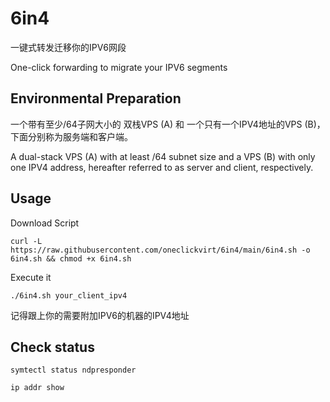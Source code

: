 # 6in4

一键式转发迁移你的IPV6网段

One-click forwarding to migrate your IPV6 segments

## Environmental Preparation

一个带有至少/64子网大小的 双栈VPS (A) 和 一个只有一个IPV4地址的VPS (B)，下面分别称为服务端和客户端。

A dual-stack VPS (A) with at least /64 subnet size and a VPS (B) with only one IPV4 address, hereafter referred to as server and client, respectively.

## Usage

Download Script

```
curl -L https://raw.githubusercontent.com/oneclickvirt/6in4/main/6in4.sh -o 6in4.sh && chmod +x 6in4.sh
```

Execute it

```
./6in4.sh your_client_ipv4
```

记得跟上你的需要附加IPV6的机器的IPV4地址

## Check status

```
symtectl status ndpresponder
```

```
ip addr show
```
